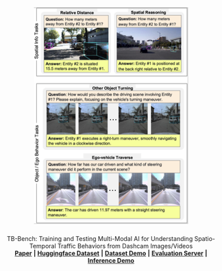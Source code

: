 <br />
<div align="center">
  <a href="">
    <img src="images/example_AD_tasks.jpg" alt="Logo" width="360">
  </a>

  <h3 align="center"></h3>

  <p align="center">
    TB-Bench: Training and Testing Multi-Modal AI for Understanding Spatio-Temporal Traffic Behaviors from Dashcam Images/Videos
    <br />
    <a href=""><strong>Paper</strong></a> <strong>|</strong>
    <a href=""><strong>Huggingface Dataset</strong></a> <strong>|</strong>
    <a href=""><strong>Dataset Demo</strong></a> <strong>|</strong>
    <a href=""><strong>Evaluation Server</strong></a> <strong>|</strong>
    <a href=""><strong>Inference Demo</strong></a>
    <br />
  </p>
</div>
